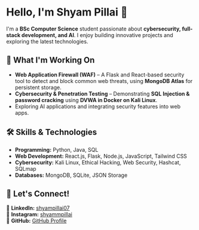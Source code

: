 # **Hello, I'm Shyam Pillai 👋**  

I'm a **BSc Computer Science** student passionate about **cybersecurity, full-stack development, and AI**. I enjoy building innovative projects and exploring the latest technologies.  

## **🚀 What I'm Working On**  
- **Web Application Firewall (WAF)** – A Flask and React-based security tool to detect and block common web threats, using **MongoDB Atlas** for persistent storage.  
- **Cybersecurity & Penetration Testing** – Demonstrating **SQL Injection & password cracking** using **DVWA in Docker on Kali Linux**.  
- Exploring AI applications and integrating security features into web apps.  

## **🛠 Skills & Technologies**  
- **Programming:** Python, Java, SQL  
- **Web Development:** React.js, Flask, Node.js, JavaScript, Tailwind CSS  
- **Cybersecurity:** Kali Linux, Ethical Hacking, Web Security, Hashcat, SQLmap  
- **Databases:** MongoDB, SQLite, JSON Storage  

## **📢 Let's Connect!**  
🔗 **LinkedIn:** [shyampillai07](https://www.linkedin.com/in/shyampillai07)  
🔗 **Instagram:** [shyammpillai](https://www.instagram.com/shyammpillai)  
🔗 **GitHub:** [GitHub Profile](https://github.com/yourusername)
